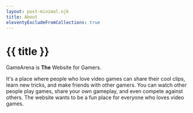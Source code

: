 ```yaml
---
layout: post-minimal.njk
title: About
eleventyExcludeFromCollections: true
---
```


# {{ title }}

GameArena is **The** Website for Gamers.

It's a place where people who love video games can share their cool clips, learn new tricks, and make friends with other gamers. You can watch other people play games, share your own gameplay, and even compete against others. The website wants to be a fun place for everyone who loves video games.